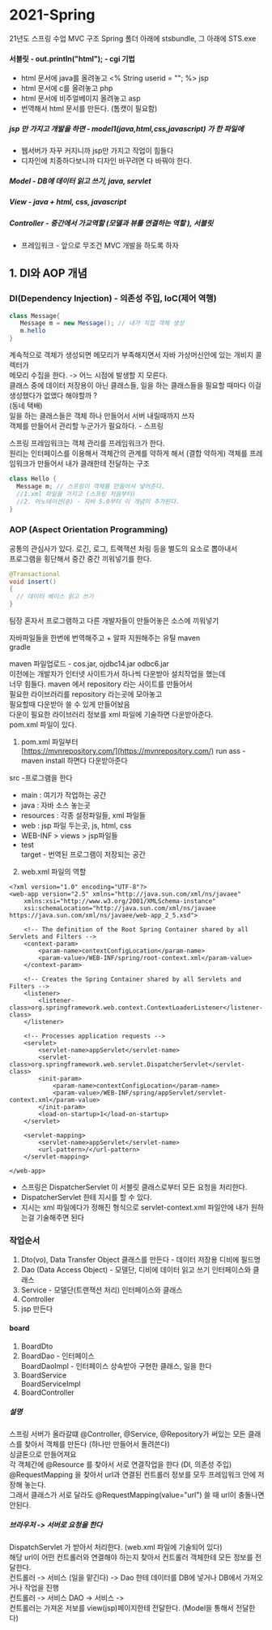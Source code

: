 # 2021-Spring
21년도 스프링 수업
MVC 구조
Spring 폴더 아래에 stsbundle, 그 아래에 STS.exe

#### 서블릿 - out.println("html"); - cgi 기법

- html 문서에 java를 올려놓고 <% String userid = ""; %> jsp
- html 문서에 c를 올려놓고 php
- html 문서에 비주얼베이지 올려놓고 asp
- 번역해서 html 문서를 만든다. (톰캣이 필요함)

##### jsp 만 가지고 개발을 하면 - model1(java,html,css,javascript) 가 한 파일에

- 웹서버가 자꾸 커지니까 jsp만 가지고 작업이 힘들다
- 디자인에 치중하다보니까 디자인 바꾸려면 다 바꿔야 한다.

##### Model - DB에 데이터 읽고 쓰기, java, servlet
##### View - java + html, css, javascript
##### Controller - 중간에서 가교역할 (모델과 뷰를 연결하는 역할 ), 서블릿

- 프레임워크 - 앞으로 무조건 MVC 개발을 하도록 하자

## 1. DI와 AOP 개념
### DI(Dependency Injection) - 의존성 주입, IoC(제어 역행)
``` java
class Message{
   Message m = new Message(); // 내가 직접 객체 생성
   m.hello
}
```
계속적으로 객체가 생성되면 메모리가 부족해지면서 자바 가상머신안에 있는 개비지 콜렉터가    
메모리 수집을 한다. -> 어느 시점에 발생할 지 모른다.     
클래스 중에 데이터 저장용이 아닌 클래스들, 일을 하는 클래스들을 필요할 때마다 이걸 생성했다가 없앴다 해야할까 ?      
(동네 택배)    
일을 하는 클래스들은 객체 하나 만들어서 서버 내릴때까지 쓰자     
객체를 만들어서 관리할 누군가가 필요하다. - 스프링      

스프링 프레임워크는 객체 관리를 프레임워크가 한다.     
원리는 인터페이스를 이용해서 객체간의 관계를 약하게 해서 (결합 약하게) 객체를 프레임워크가 만들어서 내가 클래한테 전달하는 구조     

``` java
class Hello {
  Message m; // 스프링이 객체를 만들어서 넣어준다. 
  //1.xml 파일을 가지고 (스프링 처음부터)
  //2. 어노테이션(@) - 자바 5.0부터 이 개념이 추가된다.
}
```
### AOP (Aspect Orientation Programming)
공통의 관심사가 있다. 로긴, 로그, 트랙잭션 처링 등을 별도의 요소로 뽑아내서     
프로그램을 횡단해서 중간 중간 끼워넣기를 한다.

``` java
@Transactional
void insert() 
{
  // 데이터 베이스 읽고 쓰기
}
```
팀장 혼자서 프로그램하고 다른 개발자들이 만들어놓은 소스에 끼워넣기

자바파일들을 한번에 번역해주고 + 알파 지원해주는 유틸
maven     
gradle     

maven 파일업로드 - cos.jar, ojdbc14.jar odbc6.jar     
이전에는 개발자가 인터넷 사이트가서 하나씩 다운받아 설치작업을 했는데     
너무 힘들다. maven 에서 repository 라는 사이트를 만들어서      
필요한 라이브러리를 repository 라는곳에 모아놓고    
필요할때 다운받아 쓸 수 있게 만들어놨음       
다운이 필요한 라이브러리 정보를 xml 파일에 기술하면 다운받아준다.   
pom.xml 파일이 있다.     

1. pom.xml 파일부터    
[https://mvnrepository.com/](https://mvnrepository.com/)
run ass - maven install
하면다 다운받아준다

src -프로그램을 한다  
- main : 여기가 작업하는 공간
- java : 자바 소스 놓는곳
- resources : 각종 설정파일들, xml 파일들
- web : jsp 파일 두는곳, js, html, css
- WEB-INF > views > jsp파일들
- test  
target - 번역된 프로그램이 저장되는 공간

2. web.xml 파일의 역할
``` 
<?xml version="1.0" encoding="UTF-8"?>
<web-app version="2.5" xmlns="http://java.sun.com/xml/ns/javaee"
	xmlns:xsi="http://www.w3.org/2001/XMLSchema-instance"
	xsi:schemaLocation="http://java.sun.com/xml/ns/javaee https://java.sun.com/xml/ns/javaee/web-app_2_5.xsd">

	<!-- The definition of the Root Spring Container shared by all Servlets and Filters -->
	<context-param>
		<param-name>contextConfigLocation</param-name>
		<param-value>/WEB-INF/spring/root-context.xml</param-value>
	</context-param>
	
	<!-- Creates the Spring Container shared by all Servlets and Filters -->
	<listener>
		<listener-class>org.springframework.web.context.ContextLoaderListener</listener-class>
	</listener>
   
	<!-- Processes application requests -->
	<servlet>
		<servlet-name>appServlet</servlet-name>
		<servlet-class>org.springframework.web.servlet.DispatcherServlet</servlet-class>
		<init-param>
			<param-name>contextConfigLocation</param-name>
			<param-value>/WEB-INF/spring/appServlet/servlet-context.xml</param-value>
		</init-param>
		<load-on-startup>1</load-on-startup>
	</servlet>
		
	<servlet-mapping>
		<servlet-name>appServlet</servlet-name>
		<url-pattern>/</url-pattern>
	</servlet-mapping>

</web-app>
```
- 스프링은 DispatcherServlet 이 서블릿 클래스로부터 모든 요청을 처리한다.
- DispatcherServlet 한테 지시를 할 수 있다.
- 지시는 xml 파일에다가 정해진 형식으로 servlet-context.xml 파일안에 내가 원하는걸 기술해주면 된다
 
### 작업순서
1. Dto(vo), Data Transfer Object 클래스를 만든다 - 데이터 저장용 디비에 필드명
2. Dao (Data Access Object) - 모델단, 디비에 데이터 읽고 쓰기
	인터페이스와 클래스
3. Service - 모델단(트랜잭션 처리)
	인터페이스와 클래스
4. Controller
5. jsp 만든다

#### board
1. BoardDto
2. BoardDao - 인터페이스     
BoardDaoImpl - 인터페이스 상속받아 구현한 클래스, 일을 한다
3. BoardService     
BoardServiceImpl
4. BoardController

##### 설명
스프링 서버가 올라갈떄 @Controller, @Service, @Repository가 써있는 모든 클래스를 찾아서 객체를 만든다 (하나만 만들어서 돌려쓴다)      
싱글톤으로 만들어져요     
각 객체간에 @Resource 를 찾아서 서로 연결작업을 한다 (DI, 의존성 주입)     
@RequestMapping 을 찾아서 url과 연결된 컨트롤러 정보를 모두 프레임워크 안에 저장해 놓는다.    
그래서 클래스가 서로 달라도 @RequestMapping(value="url") 쓸 때 url이 충돌나면 안된다.    
##### 브라우저 -> 서버로 요청을 한다 
DispatchServlet 가 받아서 처리한다. (web.xml 파일에 기술되어 있다)      
해당 url이 어떤 컨트롤러와 연결해야 하는지 찾아서 컨트롤러 객체한테 모든 정보를 전달한다.      
컨트롤러 -> 서비스 (일을 맡긴다) -> Dao 한테 데이터를 DB에 넣거나 DB에서 가져오거나 작업을 진행      
컨트롤러 -> 서비스 DAO -> 서비스 ->      
컨트롤러는 가져온 저보를 view(jsp)페이지한테 전달한다. (Model을 통해서 전달한다)
